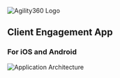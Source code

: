 ![Agility360 Logo](https://raw.githubusercontent.com/Agility360/CEA/master/assets/logo/logo7868398_sm.png "Agility360 Logo")
## Client Engagement App
### For iOS and Android


![Application Architecture](https://raw.githubusercontent.com/Agility360/CEA/master/application-architecture.png "Application Architecture")
